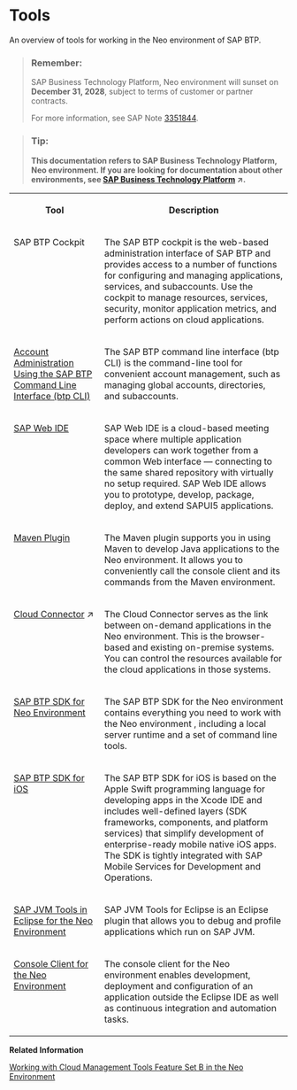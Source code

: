 <!-- loioc47aca1f7daa478399eb983f6d66fd6b -->

# Tools

An overview of tools for working in the Neo environment of SAP BTP.

> ### Remember:  
> SAP Business Technology Platform, Neo environment will sunset on **December 31, 2028**, subject to terms of customer or partner contracts.
> 
> For more information, see SAP Note [3351844](https://launchpad.support.sap.com/#/notes/3351844).

> ### Tip:  
> **This documentation refers to SAP Business Technology Platform, Neo environment. If you are looking for documentation about other environments, see [SAP Business Technology Platform](https://help.sap.com/viewer/65de2977205c403bbc107264b8eccf4b/Cloud/en-US/6a2c1ab5a31b4ed9a2ce17a5329e1dd8.html "SAP Business Technology Platform (SAP BTP) is an integrated offering comprised of four technology portfolios: database and data management, application development and integration, analytics, and intelligent technologies. The platform offers users the ability to turn data into business value, compose end-to-end business processes, and build and extend SAP applications quickly.") :arrow_upper_right:.**


<table>
<tr>
<th valign="top">

Tool



</th>
<th valign="top">

Description



</th>
</tr>
<tr>
<td valign="top">

SAP BTP Cockpit



</td>
<td valign="top">

The SAP BTP cockpit is the web-based administration interface of SAP BTP and provides access to a number of functions for configuring and managing applications, services, and subaccounts. Use the cockpit to manage resources, services, security, monitor application metrics, and perform actions on cloud applications.



</td>
</tr>
<tr>
<td valign="top">

[Account Administration Using the SAP BTP Command Line Interface \(btp CLI\)](../50-administration-and-ops-neo/account-administration-using-the-sap-btp-command-line-interface-btp-cli-7c6df2d.md)



</td>
<td valign="top">

The SAP BTP command line interface \(btp CLI\) is the command-line tool for convenient account management, such as managing global accounts, directories, and subaccounts.



</td>
</tr>
<tr>
<td valign="top">

[SAP Web IDE](sap-web-ide-43ca1e9.md)



</td>
<td valign="top">

SAP Web IDE is a cloud-based meeting space where multiple application developers can work together from a common Web interface — connecting to the same shared repository with virtually no setup required. SAP Web IDE allows you to prototype, develop, package, deploy, and extend SAPUI5 applications.



</td>
</tr>
<tr>
<td valign="top">

[Maven Plugin](maven-plugin-4cbdab6.md)



</td>
<td valign="top">

The Maven plugin supports you in using Maven to develop Java applications to the Neo environment. It allows you to conveniently call the console client and its commands from the Maven environment.



</td>
</tr>
<tr>
<td valign="top">

[Cloud Connector](https://help.sap.com/viewer/b865ed651e414196b39f8922db2122c7/Cloud/en-US/d751d065774e45e1b6bdbfdfd541da13.html "Learn more about the Cloud Connector: features, scenarios and setup.") :arrow_upper_right:



</td>
<td valign="top">

The Cloud Connector serves as the link between on-demand applications in the Neo environment. This is the browser-based and existing on-premise systems. You can control the resources available for the cloud applications in those systems.



</td>
</tr>
<tr>
<td valign="top">

[SAP BTP SDK for Neo Environment](sap-btp-sdk-for-neo-environment-e7f54c2.md)



</td>
<td valign="top">

The SAP BTP SDK for the Neo environment contains everything you need to work with the Neo environment , including a local server runtime and a set of command line tools.



</td>
</tr>
<tr>
<td valign="top">

[SAP BTP SDK for iOS](sap-btp-sdk-for-ios-27e53d6.md)



</td>
<td valign="top">

The SAP BTP SDK for iOS is based on the Apple Swift programming language for developing apps in the Xcode IDE and includes well-defined layers \(SDK frameworks, components, and platform services\) that simplify development of enterprise-ready mobile native iOS apps. The SDK is tightly integrated with SAP Mobile Services for Development and Operations.



</td>
</tr>
<tr>
<td valign="top">

[SAP JVM Tools in Eclipse for the Neo Environment](sap-jvm-tools-in-eclipse-for-the-neo-environment-5be792a.md)



</td>
<td valign="top">

SAP JVM Tools for Eclipse is an Eclipse plugin that allows you to debug and profile applications which run on SAP JVM.



</td>
</tr>
<tr>
<td valign="top">

[Console Client for the Neo Environment](../50-administration-and-ops-neo/console-client-for-the-neo-environment-7613230.md)



</td>
<td valign="top">

The console client for the Neo environment enables development, deployment and configuration of an application outside the Eclipse IDE as well as continuous integration and automation tasks.



</td>
</tr>
</table>

**Related Information**  


[Working with Cloud Management Tools Feature Set B in the Neo Environment](working-with-cloud-management-tools-feature-set-b-in-the-neo-environment-8c963e8.md "Enterprise accounts in SAP BTP that have access to cloud management tools feature set B, can also use the enhanced capabilities offered by feature set B with their subaccounts in the Neo environment.")

